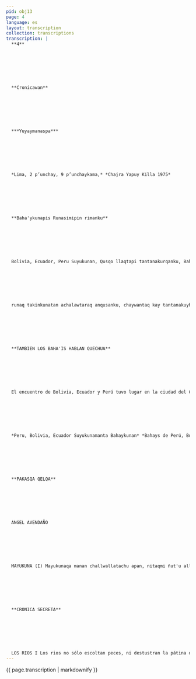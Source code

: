 ```yaml
---
pid: obj13
page: 4
language: es
layout: transcription
collection: transcriptions
transcription: |
  **4**
  
  
  
  
  
  
  
  **Cronicawan**
  
  
  
  
  
  
  
  ***Yuyaymanaspa***
  
  
  
  
  
  
  
  *Lima, 2 p’unchay, 9 p’unchaykama,* *Chajra Yapuy Killa 1975*
  
  
  
  
  
  
  
  **Baha'ykunapis Runasimipin rimanku**
  
  
  
  
  
  
  
  Bolivia, Ecuador, Peru Suyukunan, Qusqo llaqtapi tantanakurqanku, Bahaykuna sujnachakusqan rayku, chay rimariypin, yuyayninkuta, kawsasqankuta, Runasimipi haywarinakuranku. Kay tantanakuymi mashkharqan teqsi muyuntinpi, runaq kushkachakusqanwan, ch’ulla simillawan llank'aspa allin runachasqakawsayta taririnanpaq, aswantataq chajra llank’aqrunakunapaq. Kay Suyukunaq tantanakusqanpin Bahaykunaq puqosqa hamut'ayninta cheqaqchakun. QUSQOQ KUSI KANCHAN Boliviamanta hamuq Baha’aykunan ashkha huñusqanku takikunata riqsichinku Qusqoq kusi kanchanpi. Paykunaq umalliqninmi Rogelio Cerro Grande kashan, chaymanta kashanku, Amadeo Willka, Clemente Pimentelpuwan charangupi, Esteban Pacheco, Martin Terrazaspuwan sanpoñapi, genapitaq kashanku Luis Hurtado, Cirilo Isla, Martin Willkapuwan. Hilda Bermudez, Gregoria Inka, takiqkunamanta kashanku. Takirarikunata, wayñukunata, harawikunata iman, takirqanku. Llaqtaq takinkunata takisqankuwanmi, kusiriypa, wayqechakuypa mukhunta kinsantin tantanakuq Suyukunapi tarpurinku. ECUADOR SUTINPI HAMUQKUNA Kaqllatataq paykunapas, inkillpilluta hina takinkunata apamunku, Suyumanta, Suyukama, Qusqo llaqtapi Ecuador Suyuq sunqonta anqusaykunankupaq. Umalliqninkun Luis Antonio Castañeda kashan, paymi melodicata waqachin, paywanmi kashanku, Luis Arias, PedruAndrago guitarrapi, Rafael Conderontaq, wankarpi. Paykunan Chajra llank’aq runakunaq sutinpi hamunku Otovalo llaqtamanta, paykunataq "Chivalito" takita, tusuykunata ima, hawa llaqtakunaman riqsichinankupaq, "Alegre"Agato San Juanito" manda runa", "Invabura" "Alza" ima, kusi takisqankuna kashanku. Kay llaqta
  
  
  
  
  
  
  
  runaq takinkunatan achalawtaraq anqusanku, chaywantaq kay tantanakuyhamuq runa kuna ch’ulla sunqolla q’ochorikunku, hinapi sujnakayninta unaypaq sispaykachispa, q’ayapi Bahaykunaq Unanchanwan llank’anakupaq, runa kawsayta, chaninchayta, runapi masichakuyta mashkhanankupaq.
  
  
  
  
  
  
  
  **TAMBIEN LOS BAHA'IS HABLAN QUECHUA**
  
  
  
  
  
  
  
  El encuentro de Bolivia, Ecuador y Perú tuvo lugar en la ciudad del Cuzco, con motivo de la fraternidad de los Baha'is en el que el IDIOMA OFICIAL DE LA CONFERENCIA FUE EL "RUNA SIMI" en donde intercambiaron sus ideales y experiencias. El objetivo de este reunión fue esencialmente para encontrar un existin humano en el mundo, través de la fraternidad de la persona humana y trabajando con el entendimiento de un solo idioma, especialmente para la grar multitud campesina. Se ha cristalizado el pensamiento maduro de los Baha'is en esta significativa reunión internacional de los países participantes. GRAN COLISEO DEL CUZCO La representación de los Baha'is de Bolivia demostró el amplio reperto rio de su folklore en el Coliseo del Cuzco. El Director del grupo folkiórico es Rogelio Cerro Grande siendo los integrantes a charango: Amadeo Willkay Clemente Pimentel; en la sampoña están Esteban Pachecho y Martín Terrazas, en la quena están CiriloIsla, Luis Hurtado y Martin Willka. Entre las vocalistas se encuentran HildaBermúdez y Gregoria Inka Las canciones interpretadas son Takiraris, waynos y yarabís. Con la interpretación de estos mensajes del sentir popular, sembraron la semilla de hermandad y alegría en los ambientes de los tres países participantes LOS REPRESENTANTES DE ECUADOR También ellos, a su vez, trajeron su folklore cual ramillete de fraternidad de país a país, para brindar el corazón del pueblo ecuatoriano en la ciudad del Cuzco. Luis Antonio Castañeda es el Director del conjunto y es a su vez, un gran artista que domina la melódica. Lo acompañan: Luis Arias y Pedro Andrango en la guitarra, en el bombo, Rafael Conderón. Ellos son la representación de la zona agraria de la ciudad de Otavalo y trajeron la canción, danzas y música para presentarlas en este acontecimiento iternacional, "Chinvalito "Alegre San Juanito "Agato manda runa", "Invabura alvaza" fueron las alegres interpretaciones, que con peculiar propiedad ofrecieron con estas bellas expresiones del folklore nativo con los que los miembros de la Conferencia Internacional gozaron de gran alegría, henchidos de un mismo corazón, estrechando asf una fraternidad duradera para que en el futuro continúen trabajando bajo la banderade los Baha'is en busca de una existencia humana, más justa, más solidaria y más humana (Dra. Nelly Castratt de Zlatar).
  
  
  
  
  
  
  
  *Peru, Bolivia, Ecuador Suyukunamanta Bahaykunan* *Bahays de Perú, Bolivia y Ecuador,*
  
  
  
  
  
  
  
  **PAKASQA QELQA**
  
  
  
  
  
  
  
  ANGEL AVENDAÑO
  
  
  
  
  
  
  
  MAYUKUNA (I) Mayukunaqa manan challwallatachu apan, nitaqmi ñut'u allpakunallatachu watakunata hina chinkachin. Mayukunaqa mast'arikunkun k'irikunata millp’uspa, chaymi ch’usaq qhespi hina wayraman rikupakuspa ch’inlla puririn. Mayuqa orqoq wegenmi, rit'iq nunanmi, sach’aq llakinmi, Ripuyllatan mayuqa yachan, mana sayk’uyta phawaspan, mana reqsisqata reqsin, manan saqesqanmanta llakikunchu, apuq samaynin kanman chhaynaraq K'urpatapas p’anpachan. Seqantaq, urayuntaq, wist'u wist'uta purispa mach’aqway hina kurkupakun. Ñayninpiqa qaparikuspa qonqaylla suchunorqoqsonqonta. Mayukunan Khatata tan orqokunaq kuchuchunpi, sach’akunaq ruk'ananpi, purun panpa puputinpi. K’uychipas, illapapas mayuq kurkunpin chinkapun. Mayuqa, manallaqtayuq runakunaq wayqenmi. Llakinapaqmi mayupatapi samayqa, mana rikuchikuspa sonqonchiskama wichanman, chhaynaraqmi, qonqayllan llakichayaman hatun qocha makinwan, cheqni sansa ñawinwan, qhasqonchispitaq, wañuypa takin q’esachakun. Kawsayninchisqa mayu hina mana kutinanpaq ripun, wiñaypaq karunchakuq, kikinpi thasnukuspa, wasanpi, llakitapas, takitapas q’eperikuq. Mayullan allpaq ch’akiyninta thasnun, qhatakunaq wallwakuntan q’omeryachiq, chajraq sirk’an, mayu raykun sarapas choqlloyuq rikhurin, papapas ruruyoq, qorapas tarwiyoq, mayu raykullan runapas mikhunayoq.
  
  
  
  
  
  
  
  **CRONICA SECRETA**
  
  
  
  
  
  
  
  LOS RIOS I Los rios no sólo escoltan peces, ni destustran la pátina del tiempo como si fuera el polvo de la tierra. Los rios se extienden y engurgitan cicatrices, como espejos sin fondo se parecen al viento y caminan silenciosos. Los rios son llanto de los cerros, alma de las nieves, tristeza de las raices Irse nomás saben los rios, corriendo sin cansarse a conocer lo desconocido y no se entristecen de lo que dejan. Como si fueran el aliento de los dioses tornan carcoma los terrones. Suben y bajan retorciéndose como el cuerpo de una serpiente. Aveces, gritando de súbito se pierden en el corazón de los cerros, los rios tienen fiebre en el recodo de los cerros, entre los dedos de las raíces, en el centro de los desiertos El arco iris y aún el rayo se sepultan en el cuerpo de los rios. Todos los rios se parecen a los hombres que no tienen pueblo. Es para entristecerse sentarse a la orilla de los rios. Es como si el rio ascendiera al corazón sin dejarse ver, inesperadamente llega la tristeza como la mano de un gran lago, con el fuego odioso de sus ojos, entonces, inexplicablemente, sobre nuestro pecho el canto de la muerte lace su nido. Nuestra vida es como el rio, se va siempre para no volver, poco a poco se hace lejos, apagándose en si mismo, en sus espaldas lleva llanto, lleva penasLos rios abrevan la sed de las chacras, reverdecen el secreto de los baldios, los rios son las venas de los surcos, por los rios tienen choclos los maíces, tienen frutos las papas, y hay tarwi en los hierbales, sólo por los rios alcanza el hombre sus alimentos.
---
```


{{ page.transcription | markdownify }}

